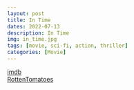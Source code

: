 ```yaml
---
layout: post
title: In Time
dates: 2022-07-13
description: In Time
img: in_time.jpg
tags: [movie, sci-fi, action, thriller]
categories: [Movie]
---
```


[imdb](https://www.imdb.com/title/tt1637688/)  
[RottenTomatoes](https://www.rottentomatoes.com/m/in_time)
